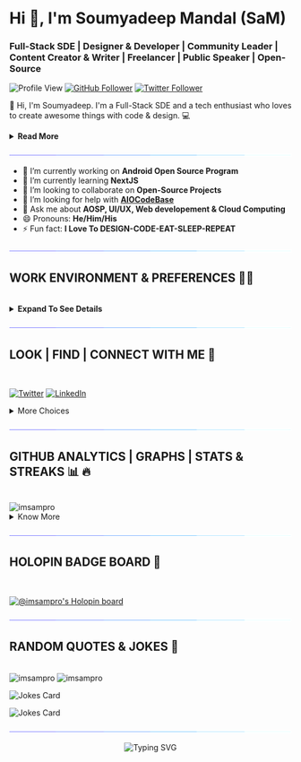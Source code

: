 <h1>Hi 👋, I'm Soumyadeep Mandal (SaM)</h1>
<h3>Full-Stack SDE | Designer & Developer | Community Leader | Content Creator & Writer | Freelancer | Public Speaker | Open-Source</h3>

![Profile View](https://komarev.com/ghpvc/?username=imsampro&style=for-the-badge)
[![GitHub Follower](https://img.shields.io/github/followers/imsampro?logo=github&label=follow%20%40imsampro&style=for-the-badge)](https://github.com/imsampro)
[![Twitter Follower](https://img.shields.io/twitter/follow/imsampro?logo=twitter&style=for-the-badge)](https://twitter.com/imsampro)

👋 Hi, I'm Soumyadeep. I'm a Full-Stack SDE and a tech enthusiast who loves to create awesome things with code & design. 💻

<details>
<summary>
    <b>Read More</b>
</summary>

<br>

I have over 4+ years of experience in building web applications using various technologies such as React, Node.js, MongoDB, Firebase, and GraphQL. I also have a keen interest in data science and machine learning, and I enjoy exploring new tools and frameworks to enhance my skills and create innovative solutions. In addition to my technical skills, I have strong communication, collaboration, and problem-solving skills. I have worked in agile teams and used tools such as Git, Jira, and Slack to manage projects and coordinate with other developers. I am always eager to learn new things and share my knowledge with others. 🚀

I'm currently working as a Full-Stack SDE, where I lead a small team of developers and collaborate with clients to deliver high-quality products that meet their needs and expectations. I enjoy working with various technologies and frameworks, such as React, Node.js, MongoDB, and AWS. I'm always eager to learn new skills and explore new challenges in the field of web development. I have a passion for creating user-friendly and responsive web applications that solve real-world problems and provide value to users.

🤖 Besides developing web applications, I also participate in the Android Open Source Program (AOSP), where I collaborate with other developers to create and improve custom ROMs for various devices. I love crafting elegant and intuitive user interfaces, and I use tools like Adobe XD, Figma, and Sketch to design and prototype my ideas. I also follow the latest trends and best practices in UI/UX design to ensure that my applications meet the expectations and needs of the users. 🎨

🙌 I'm always open to new opportunities and challenges that can help me grow as a professional and as a person. I'm also eager to connect with other developers and share my knowledge and experience. Feel free to reach out to me if you want to chat about web development, data science, or anything else. 😊

🔗 You can also check out my portfolio, blog, GitHub, Twitter, Medium, Dev.to, Mastodon, and LinkedIn to see some of my work and learn more about me. 🙏

</details>

![Line](./assets/171937799-8fc9e255-9889-4642-9c92-6df85fb86e82.gif)

- 🔭 I’m currently working on **Android Open Source Program**
- 🌱 I’m currently learning **NextJS**
- 👯 I’m looking to collaborate on **Open-Source Projects**
- 🤔 I’m looking for help with **[AIOCodeBase](https://github.com/AIOCodeBase)**
- 💬 Ask me about **AOSP, UI/UX, Web developement & Cloud Computing**
- 😄 Pronouns: **He/Him/His**
- ⚡ Fun fact: **I Love To DESIGN-CODE-EAT-SLEEP-REPEAT**

![Line](./assets/171937799-8fc9e255-9889-4642-9c92-6df85fb86e82.gif)

## **WORK ENVIRONMENT & PREFERENCES 🧑‍💻**

<br>

<details>
<summary>
    <b>Expand To See Details</b> 
</summary>

<br>

### 🎛️ **OPERATING SYSTEM**

[![Windows 11](https://img.shields.io/badge/Windows%2011-00adef?style=for-the-badge&logo=windows&logoColor=ffffff)](https://www.microsoft.com/en-in/software-download/windows10)
[![Ubuntu 20.04 WSL](https://img.shields.io/badge/Ubuntu%2022.04-dd4814?style=for-the-badge&logo=ubuntu&logoColor=ffffff)](https://ubuntu.com/wsl)
[![Android 13](https://img.shields.io/badge/Android%2013-3ddc84?style=for-the-badge&logo=android&logoColor=ffffff)](https://www.android.com/android-13)

### 💾 **DATABASES**

[![AmazonDynamoDB](https://img.shields.io/badge/Amazon%20DynamoDB-4053D6?style=for-the-badge&logo=Amazon%20DynamoDB&logoColor=white)](https://aws.amazon.com/dynamodb/)
[![Firebase](https://img.shields.io/badge/Firebase-039BE5?style=for-the-badge&logo=Firebase&logoColor=white)](https://firebase.google.com/)
[![MongoDB](https://img.shields.io/badge/MongoDB-%234ea94b.svg?style=for-the-badge&logo=mongodb&logoColor=white)](https://www.mongodb.com/)
[![MySQL](https://img.shields.io/badge/mysql-%2300f.svg?style=for-the-badge&logo=mysql&logoColor=white)](https://www.mysql.com/)
[![Postgres](https://img.shields.io/badge/postgres-%23316192.svg?style=for-the-badge&logo=postgresql&logoColor=white)](https://www.postgresql.org/)

### 🎨 **DESIGN**

[![Adobe After Effects](https://img.shields.io/badge/Adobe%20After%20Effects-9999FF.svg?style=for-the-badge&logo=Adobe%20After%20Effects&logoColor=white)](https://www.adobe.com/in/products/aftereffects.html)
[![Adobe Creative Cloud](https://img.shields.io/badge/Adobe%20Creative%20Cloud-DA1F26.svg?style=for-the-badge&logo=Adobe%20Creative%20Cloud&logoColor=white)](https://www.adobe.com/creativecloud.html)
[![Adobe Illustrator](https://img.shields.io/badge/adobe%20illustrator-%23FF9A00.svg?style=for-the-badge&logo=adobe%20illustrator&logoColor=white)](https://www.adobe.com/products/illustrator.html)
[![Adobe Photoshop](https://img.shields.io/badge/adobe%20photoshop-%2331A8FF.svg?style=for-the-badge&logo=adobe%20photoshop&logoColor=white)](https://www.adobe.com/products/photoshop.html)
[![Adobe Premiere Pro](https://img.shields.io/badge/Adobe%20Premiere%20Pro-9999FF.svg?style=for-the-badge&logo=Adobe%20Premiere%20Pro&logoColor=white)](https://www.adobe.com/products/premiere.html)
[]()

### 📚 **FRAMEWORKS PLATFORMS & LIBRARIES**

[![Anaconda](https://img.shields.io/badge/Anaconda-%2344A833.svg?style=for-the-badge&logo=anaconda&logoColor=white)](https://www.anaconda.com/)
[![Angular.js](https://img.shields.io/badge/angular.js-%23E23237.svg?style=for-the-badge&logo=angularjs&logoColor=white)](https://angularjs.org/)
[![Bootstrap](https://img.shields.io/badge/bootstrap-%23563D7C.svg?style=for-the-badge&logo=bootstrap&logoColor=white)](https://getbootstrap.com/)
[![Express.js](https://img.shields.io/badge/express.js-%23404d59.svg?style=for-the-badge&logo=express&logoColor=%2361DAFB)](https://expressjs.com/)
[![Flutter](https://img.shields.io/badge/Flutter-%2302569B.svg?style=for-the-badge&logo=Flutter&logoColor=white)](https://flutter.dev/)
[![Ionic](https://img.shields.io/badge/Ionic-%233880FF.svg?style=for-the-badge&logo=Ionic&logoColor=white)](https://ionic.io/)
[![jQuery](https://img.shields.io/badge/jquery-%230769AD.svg?style=for-the-badge&logo=jquery&logoColor=white)](https://jquery.com/)
[![JWT](https://img.shields.io/badge/JWT-black?style=for-the-badge&logo=JSON%20web%20tokens)](https://jwt.io/)
[![Laravel](https://img.shields.io/badge/laravel-%23FF2D20.svg?style=for-the-badge&logo=laravel&logoColor=white)](https://laravel.com/)
[![NPM](https://img.shields.io/badge/NPM-%23000000.svg?style=for-the-badge&logo=npm&logoColor=white)](https://www.npmjs.com/)
[![NodeJS](https://img.shields.io/badge/node.js-6DA55F?style=for-the-badge&logo=node.js&logoColor=white)](https://nodejs.org/en/)
[![OpenCV](https://img.shields.io/badge/opencv-%23white.svg?style=for-the-badge&logo=opencv&logoColor=white)](https://opencv.org/)
[![React Native](https://img.shields.io/badge/react_native-%2320232a.svg?style=for-the-badge&logo=react&logoColor=%2361DAFB)](https://reactnative.dev/)
[![TailwindCSS](https://img.shields.io/badge/tailwindcss-%2338B2AC.svg?style=for-the-badge&logo=tailwind-css&logoColor=white)](https://tailwindcss.com/)
[![Vue.js](https://img.shields.io/badge/vuejs-%2335495e.svg?style=for-the-badge&logo=vuedotjs&logoColor=%234FC08D)](https://vuejs.org/)
[![Webpack](https://img.shields.io/badge/webpack-%238DD6F9.svg?style=for-the-badge&logo=webpack&logoColor=black)](https://webpack.js.org/)
[![Yarn](https://img.shields.io/badge/yarn-%232C8EBB.svg?style=for-the-badge&logo=yarn&logoColor=white)](https://yarnpkg.com/)

### 🕓 **VERSION CONTROL**

[![Git](https://img.shields.io/badge/git-%23F05033.svg?style=for-the-badge&logo=git&logoColor=white)](https://git-scm.com/)
[![GitHub](https://img.shields.io/badge/github-%23121011.svg?style=for-the-badge&logo=github&logoColor=white)](https://github.com/)
[![GitLab](https://img.shields.io/badge/gitlab-%23181717.svg?style=for-the-badge&logo=gitlab&logoColor=white)](https://gitlab.com/)

### **IDE/EDITOR**

[![Android Studio](https://img.shields.io/badge/Android%20Studio-3DDC84.svg?style=for-the-badge&logo=android-studio&logoColor=white)](https://developer.android.com/studio)
[![Jupyter Notebook](https://img.shields.io/badge/jupyter-%23FA0F00.svg?style=for-the-badge&logo=jupyter&logoColor=white)](https://jupyter.org/)
[![Notepad++](https://img.shields.io/badge/Notepad++-90E59A.svg?style=for-the-badge&logo=notepad%2b%2b&logoColor=black)](https://notepad-plus-plus.org/)
[![Visual Studio Code](https://img.shields.io/badge/Visual%20Studio%20Code-0078d7.svg?style=for-the-badge&logo=visual-studio-code&logoColor=white)](https://github.com/Microsoft/vscode)

### 🌐 **BROWSERS**

[![Brave](https://img.shields.io/badge/Brave-FB542B?style=for-the-badge&logo=Brave&logoColor=white)](https://brave.com/)
[![Edge](https://img.shields.io/badge/Edge-0078D7?style=for-the-badge&logo=Microsoft-edge&logoColor=white)](https://www.microsoft.com/en-us/edge)
[![Firefox](https://img.shields.io/badge/Firefox-FF7139?style=for-the-badge&logo=Firefox-Browser&logoColor=white)](https://www.mozilla.org/en-US/firefox/new/)

### 📂 **CLOUD STORAGE**

[![Google Drive](https://img.shields.io/badge/Google%20Drive-4285F4?style=for-the-badge&logo=googledrive&logoColor=white)](https://drive.google.com/)

### 📋 **SHELL & LANGUAGES**

[![C](https://img.shields.io/badge/c-%2300599C.svg?style=for-the-badge&logo=c&logoColor=white)](https://www.cprogramming.com/)
[![C++](https://img.shields.io/badge/c++-%2300599C.svg?style=for-the-badge&logo=c%2B%2B&logoColor=white)](https://cplusplus.com/)
[![CSS3](https://img.shields.io/badge/css3-%231572B6.svg?style=for-the-badge&logo=css3&logoColor=white)](https://en.wikipedia.org/wiki/CSS)
[![Dart](https://img.shields.io/badge/dart-%230175C2.svg?style=for-the-badge&logo=dart&logoColor=white)](https://dart.dev/)
[![HTML5](https://img.shields.io/badge/html5-%23E34F26.svg?style=for-the-badge&logo=html5&logoColor=white)](https://html.com/)
[![Java](https://img.shields.io/badge/java-%23ED8B00.svg?style=for-the-badge&logo=java&logoColor=white)](https://www.java.com/en/)
[![JavaScript](https://img.shields.io/badge/javascript-%23323330.svg?style=for-the-badge&logo=javascript&logoColor=%23F7DF1E)](https://www.javascript.com/)
[![Kotlin](https://img.shields.io/badge/kotlin-%237F52FF.svg?style=for-the-badge&logo=kotlin&logoColor=white)](https://kotlinlang.org/)
[![Markdown](https://img.shields.io/badge/markdown-%23000000.svg?style=for-the-badge&logo=markdown&logoColor=white)](https://www.markdownguide.org/)
[![PHP](https://img.shields.io/badge/php-%23777BB4.svg?style=for-the-badge&logo=php&logoColor=white)](https://www.php.net/)
[![Python](https://img.shields.io/badge/python-3670A0?style=for-the-badge&logo=python&logoColor=ffdd54)](https://www.python.org/)
[![Shell Script](https://img.shields.io/badge/shell_script-%23121011.svg?style=for-the-badge&logo=gnu-bash&logoColor=white)](https://www.shellscript.sh/)
[![TypeScript](https://img.shields.io/badge/typescript-%23007ACC.svg?style=for-the-badge&logo=typescript&logoColor=white)](https://www.typescriptlang.org/)
[![Windows Terminal](https://img.shields.io/badge/Windows%20Terminal-%234D4D4D.svg?style=for-the-badge&logo=windows-terminal&logoColor=white)](https://github.com/microsoft/terminal)

### 🏢 **Office**

[![Microsoft Excel](https://img.shields.io/badge/Microsoft_Excel-217346?style=for-the-badge&logo=microsoft-excel&logoColor=white)](https://www.microsoft.com/en-us/microsoft-365/excel)
[![Microsoft PowerPoint](https://img.shields.io/badge/Microsoft_PowerPoint-B7472A?style=for-the-badge&logo=microsoft-powerpoint&logoColor=white)](https://www.microsoft.com/en-us/microsoft-365/powerpoint)
[![Microsoft Word](https://img.shields.io/badge/Microsoft_Word-2B579A?style=for-the-badge&logo=microsoft-word&logoColor=white)](https://www.microsoft.com/en-us/microsoft-365/word)

</details>

![Line](./assets/171937799-8fc9e255-9889-4642-9c92-6df85fb86e82.gif)

## **LOOK | FIND | CONNECT WITH ME** 🤝

<br>

[![Twitter](https://img.shields.io/badge/Twitter-%231DA1F2.svg?style=for-the-badge&logo=Twitter&logoColor=white)](https://twitter.com/imsampro)
[![LinkedIn](https://img.shields.io/badge/linkedin-%230077B5.svg?style=for-the-badge&logo=linkedin&logoColor=white)](https://linkedin.com/in/imsampro)

<details>
<summary>
    More Choices 
</summary>

<br>

[![Facebook](https://img.shields.io/badge/Facebook-%231877F2.svg?style=for-the-badge&logo=Facebook&logoColor=white)](https://facebook.com/imsampro)
[![Instagram](https://img.shields.io/badge/Instagram-%23E4405F.svg?style=for-the-badge&logo=Instagram&logoColor=white)](https://instagram.com/imsampro)
[![Mastodon](https://img.shields.io/badge/-MASTODON-%232B90D9?style=for-the-badge&logo=mastodon&logoColor=white)](https://mastodon.social/@imsampro)
<a rel="me" href="https://mastodon.social/@imsampro"></a>

</details>

![Line](./assets/171937799-8fc9e255-9889-4642-9c92-6df85fb86e82.gif)

## **GITHUB ANALYTICS | GRAPHS | STATS & STREAKS** 📊 🔥

<br>

<img src="https://github-readme-stats.vercel.app/api?username=imsampro&show_icons=true" alt=imsampro />

<br>

<details>
<summary>
    Know More
</summary>

<br>

<img src="http://github-readme-streak-stats.herokuapp.com?user=imsampro&date_format=j%20M%5B%20Y%5D" alt=imsampro />

<br>

<img src="https://github-readme-stats.vercel.app/api/top-langs/?username=imsampro&show_icons=true&hide_border=false&count_private=true&include_all_commits=true"  alt=imsampro />
<img src="https://github-readme-stats.vercel.app/api/top-langs/?username=imsampro&show_icons=true&hide_border=false&count_private=true&include_all_commits=true&layout=compact"  alt=imsampro />

<br>

<div>
    <img src= "https://github-profile-summary-cards.vercel.app/api/cards/repos-per-language?username=imsampro&theme=github" alt="imsampro">
    <img src= "https://github-profile-summary-cards.vercel.app/api/cards/most-commit-language?username=imsampro&theme=github" alt="imsampro">
    <img src= "https://github-profile-summary-cards.vercel.app/api/cards/stats?username=imsampro&theme=github" alt="imsampro">
    <img src= "https://github-profile-summary-cards.vercel.app/api/cards/productive-time?username=imsampro&theme=github" alt="imsampro">
</div>

<div>
    <img src="https://github-profile-summary-cards.vercel.app/api/cards/profile-details?username=imsampro" alt="imsampro" />
    <img src="https://github-profile-trophy.vercel.app/?username=imsampro&margin-w=15&margin-h=15" alt=imsampro />
</div>

</details>

![Line](./assets/171937799-8fc9e255-9889-4642-9c92-6df85fb86e82.gif)

## **HOLOPIN BADGE BOARD** 📛

<br>

[![@imsampro's Holopin board](https://holopin.io/api/user/board?user=imsampro)](https://holopin.io/@imsampro)

![Line](./assets/171937799-8fc9e255-9889-4642-9c92-6df85fb86e82.gif)

## **RANDOM QUOTES & JOKES** 📄

<br />

<img src="https://quotes-github-readme.vercel.app/api?type=horizontal&theme=default" alt="imsampro" />

<img src="https://quotes-github-readme.vercel.app/api?type=vertical&theme=default" alt="imsampro" />

![Jokes Card](https://readme-jokes.vercel.app/api?hideBorder&bgColor=%2300aaff&qColor=%23fff&aColor=%23fff)

![Jokes Card](https://readme-jokes.vercel.app/api?hideBorder&bgColor=%23aa00ff&qColor=%23fff&aColor=%23fff)

![Line](./assets/171937799-8fc9e255-9889-4642-9c92-6df85fb86e82.gif)

<div align="center">

![Typing SVG](https://readme-typing-svg.herokuapp.com?font=Poppins&pause=1000&color=00AAFF&center=true&vCenter=true&multiline=true&width=500&lines=Thanks+For+Visiting+My+Profile!)

</div>
